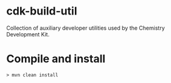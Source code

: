 cdk-build-util
==============

Collection of auxiliary developer utilities used by the Chemistry Development Kit.

Compile and install
===================

    > mvn clean install
